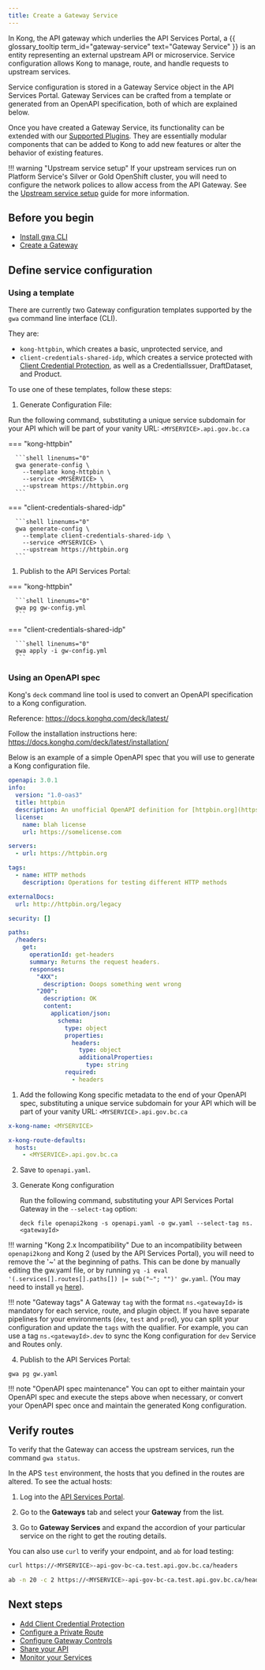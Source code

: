 ```yaml
---
title: Create a Gateway Service
---
```


<!-- overview -->

In Kong, the API gateway which underlies the API Services Portal, a {{
glossary_tooltip term_id="gateway-service" text="Gateway Service" }}
is an entity representing an external upstream API or microservice.
Service configuration allows Kong to manage, route, and handle requests to
upstream services.

Service configuration is stored in a Gateway Service object in the API Services
Portal. Gateway Services can be crafted from a template or generated from an
OpenAPI specification, both of which are explained below.

Once you have created a Gateway Service, its functionality can be extended with
our [Supported Plugins](/reference/plugins/AVAILABLE-PLUGINS.md). They are
essentially modular components that can be added to Kong to add new features or
alter the behavior of existing features.

<!-- ## Declarative Configuration -->
<!-- this could be a good place to add in a general introduction to declarative 
syntax -->

!!! warning "Upstream service setup"
    If your upstream services run on Platform
    Service's Silver or Gold OpenShift cluster, you will need to
    configure the network polices to allow access from the API Gateway.
    See the [Upstream service setup](/how-to/upstream-services.md) guide for
    more information.

## Before you begin

- [Install gwa CLI](/how-to/gwa-install.md)
- [Create a Gateway](/reference/gwa-commands.md#gatewaycreate)

## Define service configuration

### Using a template

There are currently two Gateway configuration templates supported by the `gwa`
command line interface (CLI).

They are:

- `kong-httpbin`, which creates a basic, unprotected service, and
- `client-credentials-shared-idp`, which creates a service protected with
  [Client Credential Protection](/how-to/client-cred-flow.md), as well as a
  CredentialIssuer, DraftDataset, and Product.

To use one of these templates, follow these steps:

1. Generate Configuration File:

  Run the following command, substituting a unique service subdomain for your
  API which will be part of your vanity URL: `<MYSERVICE>.api.gov.bc.ca`

  === "kong-httpbin"

      ```shell linenums="0"
      gwa generate-config \
        --template kong-httpbin \
        --service <MYSERVICE> \
        --upstream https://httpbin.org
      ```

  === "client-credentials-shared-idp"

      ```shell linenums="0"
      gwa generate-config \
        --template client-credentials-shared-idp \
        --service <MYSERVICE> \
        --upstream https://httpbin.org
      ```

1. Publish to the API Services Portal:

  === "kong-httpbin"

      ```shell linenums="0"
      gwa pg gw-config.yml
      ```
  === "client-credentials-shared-idp"

      ```shell linenums="0"
      gwa apply -i gw-config.yml
      ```

### Using an OpenAPI spec

Kong's `deck` command line tool is used to convert an OpenAPI specification to a
Kong configuration.

Reference: <https://docs.konghq.com/deck/latest/>

Follow the installation instructions here: <https://docs.konghq.com/deck/latest/installation/>

Below is an example of a simple OpenAPI spec that you will use to generate a
Kong configuration file.

```yaml
openapi: 3.0.1
info:
  version: "1.0-oas3"
  title: httpbin
  description: An unofficial OpenAPI definition for [httpbin.org](https://httpbin.org).
  license:
    name: blah license
    url: https://somelicense.com

servers:
  - url: https://httpbin.org

tags:
  - name: HTTP methods
    description: Operations for testing different HTTP methods

externalDocs:
  url: http://httpbin.org/legacy

security: []

paths:
  /headers:
    get:
      operationId: get-headers
      summary: Returns the request headers.
      responses:
        "4XX":
          description: Ooops something went wrong
        "200":
          description: OK
          content:
            application/json:
              schema:
                type: object
                properties:
                  headers:
                    type: object
                    additionalProperties:
                      type: string
                required:
                  - headers
```

1. Add the following Kong specific metadata to the end of your OpenAPI spec,
substituting a unique service subdomain for your API which will be part of your
vanity URL: `<MYSERVICE>.api.gov.bc.ca`

  ```yaml
  x-kong-name: <MYSERVICE>

  x-kong-route-defaults:
    hosts:
      - <MYSERVICE>.api.gov.bc.ca
  ```

2. Save to `openapi.yaml`.

3. Generate Kong configuration

    Run the following command, substituting your API Services Portal Gateway in
    the `--select-tag` option:

    ```shell linenums="0"
    deck file openapi2kong -s openapi.yaml -o gw.yaml --select-tag ns.<gatewayId>
    ```

  !!! warning "Kong 2.x Incompatibility"
      Due to an incompatibility between `openapi2kong` and Kong 2 (used by the
      API Services Portal), you will need to remove the '~' at the beginning of
      paths. This can be done by manually editing the gw.yaml file, or by
      running `yq -i eval '(.services[].routes[].paths[]) |= sub("~"; "")' gw.yaml`.
      (You may need to install `yq` [here](https://github.com/mikefarah/yq/#install)).

  !!! note "Gateway tags"
      A Gateway `tag` with the format `ns.<gatewayId>` is mandatory for each
      service, route, and plugin object. If you have separate pipelines for your
      environments (`dev`, `test` and `prod`), you can split your configuration and
      update the `tags` with the qualifier. For example, you can use a tag
      `ns.<gatewayId>.dev` to sync the Kong configuration for `dev` Service and
      Routes only.

4. Publish to the API Services Portal:

  ```shell linenums="0"
  gwa pg gw.yaml
  ```

!!! note "OpenAPI spec maintenance"
    You can opt to either maintain your OpenAPI spec and execute the steps above
    when necessary, or convert your OpenAPI spec once and maintain the generated
    Kong configuration.

## Verify routes

To verify that the Gateway can access the upstream services, run the command
`gwa status`.

In the APS `test` environment, the hosts that you defined in the routes are
altered. To see the actual hosts:

1. Log into the [API Services Portal](https://api-gov-bc-ca.test.api.gov.bc.ca/).

2. Go to the **Gateways** tab and select your **Gateway** from the list.

3. Go to **Gateway Services** and expand the accordion of your particular
   service on the right to get the routing details.

You can also use `curl` to verify your endpoint, and `ab` for load testing:

```bash
curl https://<MYSERVICE>-api-gov-bc-ca.test.api.gov.bc.ca/headers

ab -n 20 -c 2 https://<MYSERVICE>-api-gov-bc-ca.test.api.gov.bc.ca/headers

```

## Next steps

- [Add Client Credential Protection](/how-to/client-cred-flow.md)
- [Configure a Private Route](/how-to/private-route.md)
- [Configure Gateway Controls](/how-to/COMMON-CONFIG.md)
- [Share your API](/how-to/api-discovery.md)
- [Monitor your Services](/how-to/monitoring.md)
